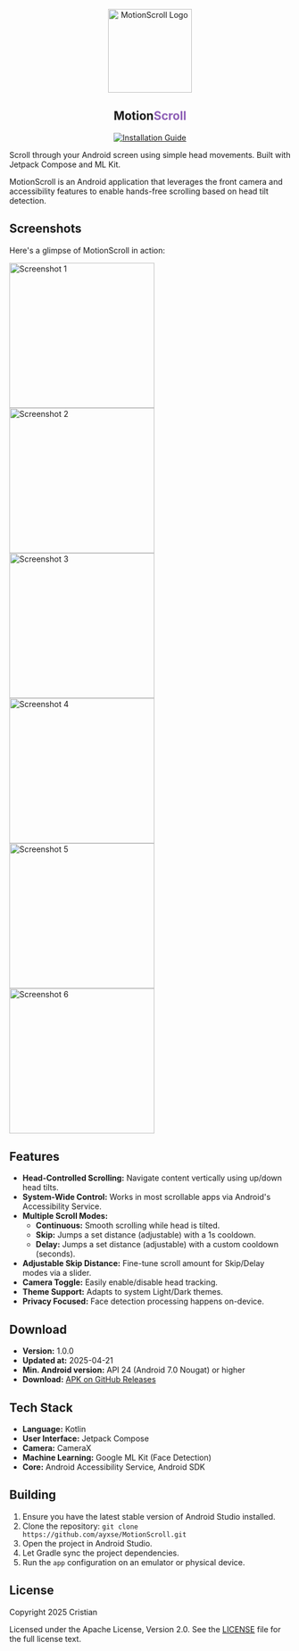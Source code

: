 <p align="center">
  <a href="https://ayxse.github.io/Motionscroll-website/" target="_blank">
    <img src="docs/images/motionscroll.png" alt="MotionScroll Logo" width="150">
  </a>
  <br>
<h2 align="center">Motion<span style="color:#8E5FB6;">Scroll</span></h2>
</p>

<p align="center">
  <!-- Installation Guide Tab/Button -->
  <a href="https://ayxse.github.io/Motionscroll-website" target="_blank">
    <img src="https://img.shields.io/badge/Installation-Guide-%238E5FB6?style=for-the-badge" alt="Installation Guide"/>
  </a>
  <!-- You could add more badges here later, e.g., for the main website -->
  <!--
  <a href="https://ayxse.github.io/Motionscroll-website/" target="_blank">
    <img src="https://img.shields.io/badge/Website-%238E5FB6?style=for-the-badge" alt="Website"/>
  </a>
  -->
</p>

Scroll through your Android screen using simple head movements. Built with Jetpack Compose and ML Kit.

MotionScroll is an Android application that leverages the front camera and accessibility features to enable hands-free scrolling based on head tilt detection.

## Screenshots

Here's a glimpse of MotionScroll in action:

<img src="docs/images/1.png" alt="Screenshot 1" width="260"> <img src="docs/images/2.png" alt="Screenshot 2" width="260"> <img src="docs/images/3.png" alt="Screenshot 3" width="260">
<br>
<img src="docs/images/4.png" alt="Screenshot 4" width="260"> <img src="docs/images/5.png" alt="Screenshot 5" width="260"> <img src="docs/images/6.png" alt="Screenshot 6" width="260">

## Features

*   **Head-Controlled Scrolling:** Navigate content vertically using up/down head tilts.
*   **System-Wide Control:** Works in most scrollable apps via Android's Accessibility Service.
*   **Multiple Scroll Modes:**
    *   **Continuous:** Smooth scrolling while head is tilted.
    *   **Skip:** Jumps a set distance (adjustable) with a 1s cooldown.
    *   **Delay:** Jumps a set distance (adjustable) with a custom cooldown (seconds).
*   **Adjustable Skip Distance:** Fine-tune scroll amount for Skip/Delay modes via a slider.
*   **Camera Toggle:** Easily enable/disable head tracking.
*   **Theme Support:** Adapts to system Light/Dark themes.
*   **Privacy Focused:** Face detection processing happens on-device.

## Download

*   **Version:** 1.0.0
*   **Updated at:** 2025-04-21
*   **Min. Android version:** API 24 (Android 7.0 Nougat) or higher
*   **Download:** [APK on GitHub Releases](https://github.com/ayxse/MotionScroll/releases/tag/v1.0.0)


## Tech Stack

*   **Language:** Kotlin
*   **User Interface:** Jetpack Compose
*   **Camera:** CameraX
*   **Machine Learning:** Google ML Kit (Face Detection)
*   **Core:** Android Accessibility Service, Android SDK

## Building

1.  Ensure you have the latest stable version of Android Studio installed.
2.  Clone the repository: `git clone https://github.com/ayxse/MotionScroll.git`
3.  Open the project in Android Studio.
4.  Let Gradle sync the project dependencies.
5.  Run the `app` configuration on an emulator or physical device.

## License

Copyright 2025 Cristian <!-- Or your name/entity -->

Licensed under the Apache License, Version 2.0. See the [LICENSE](LICENSE) file for the full license text.
